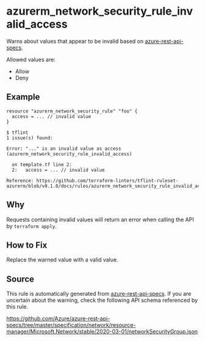 <!--- This file generated by `tools/apispec-rule-gen/main.go`. DO NOT EDIT --->

# azurerm_network_security_rule_invalid_access

Warns about values that appear to be invalid based on [azure-rest-api-specs](https://github.com/Azure/azure-rest-api-specs).

Allowed values are:
- Allow
- Deny

## Example

```hcl
resource "azurerm_network_security_rule" "foo" {
  access = ... // invalid value
}
```

```
$ tflint
1 issue(s) found:

Error: "..." is an invalid value as access (azurerm_network_security_rule_invalid_access)

  on template.tf line 2:
  2:   access = ... // invalid value

Reference: https://github.com/terraform-linters/tflint-ruleset-azurerm/blob/v0.1.0/docs/rules/azurerm_network_security_rule_invalid_access.md

```

## Why

Requests containing invalid values will return an error when calling the API by `terraform apply`.

## How to Fix

Replace the warned value with a valid value.

## Source

This rule is automatically generated from [azure-rest-api-specs](https://github.com/Azure/azure-rest-api-specs). If you are uncertain about the warning, check the following API schema referenced by this rule.

https://github.com/Azure/azure-rest-api-specs/tree/master/specification/network/resource-manager/Microsoft.Network/stable/2020-03-01/networkSecurityGroup.json
